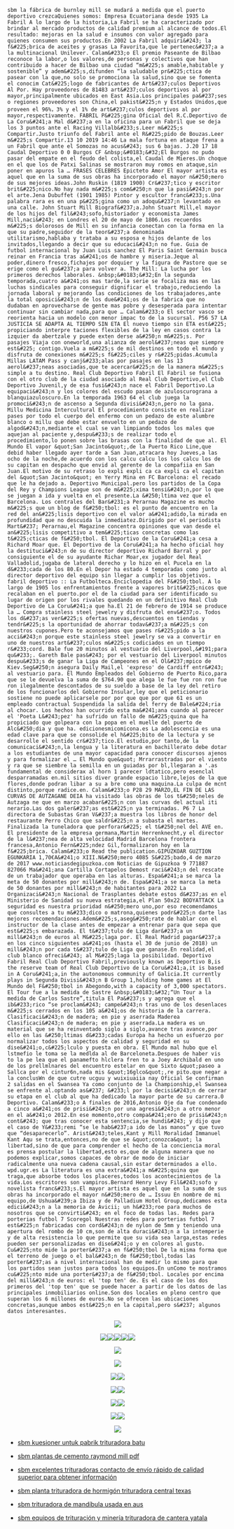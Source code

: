 
```
sbm la fábrica de burnley mill se mudará a medida que el puerto deportivo crezcaQuienes somos: Empresa Ecuatoriana desde 1935 La Fabril A lo largo de la historia,La Fabril se ha caracterizado por brindar al mercado productos de calidad premium al alcance de todos.El resultado: mejoras en la salud e insumos con valor agregado para quienes consumen sus productos.En 2002 La Fabril adquiri&#243; la f&#225;brica de aceites y grasas La Favorita,que le pertenec&#237;a a la multinacional Unilever. Calam&#233;o El premio Paseante de Bilbao reconoce la labor,o los valores,de personas y colectivos que han contribuido a hacer de Bilbao una ciudad “m&#225;s amable,habitable y sostenible” y adem&#225;s,difunden “la saludable pr&#225;ctica de pasear con la que,no solo se promociona la salud,sino que se fomenta el conocim Cat&#225;logo de fabricantes de Art&#237;culos Deportivos Al Por. Hay proveedores de 81483 art&#237;culos deportivos al por mayor,principalmente ubicados en East Asia.Los principales pa&#237;ses o regiones proveedores son China,el pakist&#225;n y Estados Unidos,que proveen el 96%，3% y el 1% de art&#237;culos deportivos al por mayor,respectivamente. FABRIL P&#225;gina Oficial del R.C.Deportivo de La Coru&#241;a Mal d&#237;a en la oficina para un Fabril que se deja los 3 puntos ante el Racing Villalb&#233;s.Leer m&#225;s Compartir.Justo triunfo del Fabril ante el R&#225;pido de Bouzas.Leer m&#225;s Compartir.13 10 2019 14:46 La mala fortuna en ataque frena a un Fabril que ante el Somozas no acus&#243; sus 6 bajas. J.20 17 18 Caudal Deportivo 0 0 Burgos CF &nbsp;&#0183;&#32;El Burgos no pudo pasar del empate en el feudo del colista,el Caudal de Mieres.Un choque en el que los de Patxi Salinas se mostraron muy romos en ataque,sin poner en apuros la … FRASES CELEBRES Epicteto Amor El mayor artista es aquel que en la suma de sus obras ha incorporado el mayor n&#250;mero de sus mejores ideas.John Ruskin (1819 1900) Cr&#237;tico y escritor brit&#225;nico.No hay nada m&#225;s com&#250;n que la pasi&#243;n por el arte.Jena Dubuffet (1901 1985) Pintor y escultor franc&#233;s.Una palabra rara es en una p&#225;gina como un adoqu&#237;n levantado en una calle. John Stuart Mill Biograf&#237;a.John Stuart Mill,el mayor de los hijos del fil&#243;sofo,historiador y economista James Mill,naci&#243; en Londres el 20 de mayo de 1806.Los recuerdos m&#225;s dolorosos de Mill en su infancia conectan con la forma en la que su padre,seguidor de la teor&#237;a denominada utilitarismo,hablaba y trataba a su esposa e hijos delante de los invitados,llegando a decir que su educaci&#243;n no fue. Guia de futbol internacional by Juan Luis sanchez El Paris Saint Germain busca reinar en Francia tras a&#241;os de hambre y miseria.Jeque al poder,dinero fresco,fichajes por doquier y la figura de Pastore que se erige como el gu&#237;a para volver a. The Mill: La lucha por los primeros derechos laborales. &nbsp;&#0183;&#32;En la segunda temporada,cuatro a&#241;os mas tarde,la serie se focaliza mas en las luchas sindicales para conseguir dignificar el trabajo,reduciendo la jornada laboral y mejorando las condiciones de los trabajadores,ante la total oposici&#243;n de los due&#241;os de la fabrica que no dudaban en aprovecharse de gente mas pobre y desesperada para intentar continuar sin cambiar nada,para que … Calam&#233;o El sector vasco se reorienta hacia un modelo con menor impac to de la sucursal. P56 57 LA JUSTICIA SE ADAPTA AL TIEMPO SIN ETA El nuevo tiempo sin ETA est&#225; propiciando interpre taciones flexibles de la ley en casos contra la izquier da abertzale y puede exten derse a&#250;n m&#225;s. Por pasajes Viaja con oneworld,una alianza de aerol&#237;neas que siempre est&#225; contigo.Vuela a m&#225;s de mil destinos en todo el mundo y disfruta de conexiones m&#225;s f&#225;ciles y r&#225;pidas.Acumula Millas LATAM Pass y canj&#233;alas por pasajes en las 13 aerol&#237;neas asociadas,que te acercar&#225;n de la manera m&#225;s simple a tu destino. Real Club Deportivo Fabril El Fabril se fusiona con el otro club de la ciudad asociado al Real Club Deportivo,el Club Deportivo Juvenil,y de esa fusi&#243;n nace el Fabril Deportivo.La equipaci&#243;n y los colores del escudo pasan de azuloscurograna a blanquiazuloscuro.En la temporada 1963 64 el club juega la promoci&#243;n de ascenso a Segunda divisi&#243;n,pero no la gana. Millu Medicina Intercultural El procedimiento consiste en realizar pases por todo el cuerpo del enfermo con un pedazo de este alumbre blanco o millu que debe estar envuelto en un pedazo de algod&#243;n,mediante el cual se van limpiando todos los males que aquejan al paciente y,despu&#233;s de realizar todo el procedimiento,lo ponen sobre las brasas con la finalidad de que al. El Mundo El vapor &quot;San Jacinto&quot;,de la Puerto Rico Line,que debid haber llegado ayer tarde a San Juan,atracara hoy Jueves,a las ocho de la noche,de acuerdo con los calcu calcu los los calcu los de su capitan en despacho que envid al gerente de la compafiia en San Juan.El motivo de su retraso lo expli expli ca ca expli ca el capitan del &quot;San Jacinto&quot; en Yerry Mina en FC Barcelona: el recado que le ha dejado a. Deportivo Municipal.pero los partidos de la Copa del Rey y Champions League son de m&#225;xima tensi&#243;n,por lo que se juegan a ida y vuelta en el presente.La &#250;ltima vez que el Barcelona. Los centrales del Bar&#231;a Perarnau Magazine es mucho m&#225;s que un blog de f&#250;tbol: es el punto de encuentro en la red del an&#225;lisis deportivo con el valor a&#241;adido,la mirada en profundidad que no descuida la inmediatez.Dirigido por el periodista Mart&#237; Perarnau,el Magazine concentra opiniones que van desde el an&#225;lisis competitivo a tem&#225;ticas concretas como las t&#225;cticas de f&#250;tbol. El Deportivo de la Coru&#241;a cesa a Richard Moar que. El Deportivo de la Coru&#241;a ha hecho oficial hoy la destituci&#243;n de su director deportivo Richard Barral y por consiguiente el de su ayudante Richar Moar,ex jugador del Real Valladolid,jugaba de lateral derecho y lo hizo en el Pucela en la d&#233;cada de los 80.En el Depor ha estado 4 temporadas como junto al director deportivo del equipo sin llegar a cumplir los objetivos. fabril deportivo :: La Futbolteca.Enciclopedia del F&#250;tbol. A lo largo de 1905 los enfrentamientos frente a vapores brit&#225;nicos que recalaban en el puerto.por el de la ciudad para ser identificado su lugar de origen por los rivales quedando en un definitivo Real Club Deportivo de La Coru&#241;a que ha.El 21 de febrero de 1914 se produce la … Compra stainless steel jewelry y disfruta del env&#237;o. Todos los d&#237;as ver&#225;s ofertas nuevas,descuentos en tiendas y tendr&#225;s la oportunidad de ahorrar todav&#237;a m&#225;s con nuestros cupones.Pero te aconsejamos que pases r&#225;pido a la acci&#243;n porque este stainless steel jewelry se va a convertir en uno de nuestros art&#237;culos m&#225;s codiciados en un tiempo r&#233;cord. Bale fue 20 minutos al vestuario del Liverpool,&#191;para qu&#233;. Gareth Bale pas&#243; por el vestuario del Liverpool minutos despu&#233;s de ganar la Liga de Campeones en el Ol&#237;mpico de Kiev.Seg&#250;n asegura Daily Mail,el 'expreso' de Cardiff entr&#243; al vestuario para. El Mundo Empleados del Gobierno de Puerto Rico,para que se le devuelva la suma de $764.90 que alega le fue fue ron ron fue ron ilegalmente descontados de su sueldo a base de la ley del retiro de los funcionarlos del Gobierno Insular,ley que el peticionario sostiene no puede aplicarsele por por que que por que 61 es un empleado contractual Suspendida la salida del ferry de Bale&#224;ria al chocar. Los hechos han ocurrido esta ma&#241;ana cuando al parecer el 'Poeta L&#243;pez' ha sufrido un fallo de m&#225;quina que ha propiciado que golpeara con la popa en el muelle del puerto de Alc&#250;dia y que ha. edicionesmicomicona.es La adolescencia es una edad clave para que se consolide el h&#225;bito de la lectura y se desarrolle el sentido cr&#237;tico.El estudio,por tanto,de la comunicaci&#243;n,la lengua y la literatura en bachillerato debe dotar a los estudiantes de una mayor capacidad para conocer discursos ajenos y para formalizar el … El Mundo que&quot; Mrrarrastradas por el viento y ra que se siembre la semilla en un guiadas por bl,llegaran a '.as fundamental de considerax al horn 1 parecer ldtatico,pero esenclal desparramadas en.mil sitios diver grande espacio libre,lejos de la que flores,donde podran libar a su a bre como una maquina.La culpa de mcnt distinto,porque radice.en. Calam&#233;o P28 29 MARZO,EL FIN DE LAS CURVAS DE AUTZAGANE DEIA ha visitado las obras de los t&#250;neles de Autzaga ne que en marzo acabar&#225;n con las curvas del actual iti nerario.Las dos galer&#237;as est&#225;n ya terminadas. P6 7 La directora de Subastas Gran V&#237;a muestra los libros de honor del restaurante Perro Chico que saldr&#225;n a subasta el martes. Finalizada la tuneladora que perforar&#225; el t&#250;nel del AVE en. El presidente de la empresa germana,Martin Herrenknecht,y el director de la l&#237;nea de alta velocidad Madrid Barcelona frontera francesa,Antonio Fern&#225;ndez Gil,formalizaron hoy en la f&#225;brica. Calam&#233;o Read the publication.GIPUZKOAR GUZTION EGUNKARIA 1,70€A&#241;o XIII.N&#250;mero 4085 S&#225;bado,4 de marzo de 2017 www.noticiasdegipuzkoa.com Noticias de Gipuzkoa 9 771887 827066 Ma&#241;ana Cartilla Cortapelos Demost raci&#243;n del rescate de un trabajador que operaba en las alturas. Espa&#241;a se marca la meta de 50 donantes por mill&#243;n de. Espa&#241;a se marca la meta de 50 donantes por mill&#243;n de habitantes para 2022 La Organizaci&#243;n Nacional de Trasplantes debate estos d&#237;as en el Ministerio de Sanidad su nueva estrategia,el Plan 50x22 BODYATTACK La seguridad es nuestra prioridad n&#250;mero uno,por eso recomendamos que consultes a tu m&#233;dico o matrona,quienes podr&#225;n darte las mejores recomendaciones.Adem&#225;s,aseg&#250;rate de hablar con el instructor de la clase antes de empezar a entrenar para que sepa que est&#225;s embarazada. El t&#237;tulo de Liga dar&#237;a un mill&#243;n de euros al M&#225;laga por. El Real Madrid pagar&#237;a en los cinco siguientes a&#241;os (hasta el 30 de junio de 2018) un mill&#243;n por cada t&#237;tulo de Liga que ganase.En realidad,el club blanco ofreci&#243; al M&#225;laga la posibilidad. Deportivo Fabril Real Club Deportivo Fabril,previously known as Deportivo B,is the reserve team of Real Club Deportivo de La Coru&#241;a,it is based in A Coru&#241;a,in the autonomous community of Galicia.It currently plays in Segunda Divisi&#243;n B Group 1,holding home games at El Mundo del F&#250;tbol in Abegondo,with a capacity of 3,000 spectators. El Tour fue a la medida de Sastre &nbsp;&#0183;&#32;“Un Tour a la medida de Carlos Sastre”,titula El Pa&#237;s y agrega que el ib&#233;rico “se proclam&#243; campe&#243;n tras uno de los desenlaces m&#225;s cerrados en los 105 a&#241;os de historia de la carrera. Clasificaci&#243;n de madera; en pie y aserrada Maderea Clasificaci&#243;n de madera; en pie y aserrada.La madera es un material que se ha reinventado siglo a siglo,avance tras avance,por ello en las &#250;ltimas d&#233;cadas Europa ha hecho un esfuerzo por normalizar todos los aspectos de calidad y seguridad en su dise&#241;o,c&#225;lculo y puesta en obra. El Mundo mal hubo que el lstmefio le toma se la medlda al de Barceloneta.Despues de haber vis to la pe lea que el panamefto hlclera fren to a Joey Archibald en uno de los prellmlnares del encuentro estelar en que Sixto &quot;paseo a Sallca por el cintur6n,nada mis &quot;16glco&quot;,re pito.que negar a la conclusWn de que cutre ucguu y wuixiuaiia nay Oficial Se confirman 2 salidas en el Swansea Ya como conjunto de la Championship,el Swansea se enfrente al.optando as&#237; &#233;l por la decisi&#243;n de cerrar su etapa en el club al que ha dedicado la mayor parte de su carrera.0 Deportivo. Calam&#233;o A finales de 2016,Antonio Oje da fue condenado a cinco a&#241;os de prisi&#243;n por una agresi&#243;n a otro menor en el a&#241;o 2012.En ese momento,otro compa&#241;ero de prisi&#243;n cont&#243; que tras conocer esta sentencia,se hundi&#243; y dijo que el caso de Y&#233;remi “se le hab&#237;a ido de las manos” y que tuvo que “desaparecerlo”. Arist&#243;teles,Kant y Mill Moralidad Immanuel Kant Aqu se trata,entonces,no de que se &quot;conozca&quot; la libertad,sino de que para comprender el hecho de la conciencia moral es prensa postular la libertad,esto es,que de alguna manera que no podemos explicar,somos capaces de obrar de modo de iniciar radicalmente una nueva cadena causal,sin estar determinados a ello. wpd.ugr.es La literatura es una extra&#241;a m&#225;quina que traga,que absorbe todos los placeres,todos los acontecimientos de la vida.Los escritores son vampiros.Bernard Henry Levy Fil&#243;sofo y novelista franc&#233;s.El mayor artista es aquel que en la suma de sus obras ha incorporado el mayor n&#250;mero de … Issuu En nombre de mi equipo,de Ushua&#239;a Ibiza y de Palladium Hotel Group,dedicamos esta edici&#243;n a la memoria de Avicii; un h&#233;roe para muchos de nosotros que se convirti&#243; en el foco de todas las. Redes para porterias futbol 7 Scoregol Nuestras redes para porterias futbol 7 est&#225;n fabricadas con cord&#243;n de nylon de 5mm y teniendo una apertura del rombo de 10 cm,son de alta duraci&#243;n a la intemperie y de alta resistencia lo que permite que su vida sea larga,estas redes pueden ser personalizadas en dise&#241;o y en colores al gusto. Cu&#225;nto mide la porter&#237;a en f&#250;tbol De la misma forma que el terreno de juego o el bal&#243;n de f&#250;tbol,todas las porter&#237;as a nivel internacional han de medir lo mismo para que los partidos sean justos para todos los equipos.En unComo te mostramos cu&#225;nto mide una porter&#237;a de f&#250;tbol. Locales por encima del mill&#243;n de euros: el 'top ten' de. Es el caso de los dos primeros del 'top ten' que se puede hacer a partir de los datos de las principales inmobiliarios online.Son dos locales en pleno centro que superan los 6 millones de euros.No se ofrecen las ubicaciones concretas,aunque ambos est&#225;n en la capital,pero s&#237; algunos datos interesantes. 
```

<div align="center">

<a href="https://es-crusher.shibang-china.com/github&k=sbm+la+f%C3%A1brica+de+burnley+mill+se+mudar%C3%A1+a+medida+que+el+puerto+deportivo+crezca"><img src="https://static.shibang-china.com/es/crusher/logo.jpg"></a>

<a href="https://es-crusher.shibang-china.com/github&k=sbm+la+f%C3%A1brica+de+burnley+mill+se+mudar%C3%A1+a+medida+que+el+puerto+deportivo+crezca"><img src="https://static.shibang-china.com/es/crusher/index.jpg"></a><a href="https://es-crusher.shibang-china.com/material.htmlgithub&k=sbm+la+f%C3%A1brica+de+burnley+mill+se+mudar%C3%A1+a+medida+que+el+puerto+deportivo+crezca"><img src="https://static.shibang-china.com/es/crusher/material.jpg"></a><a href="https://es-crusher.shibang-china.com/application.htmlgithub&k=sbm+la+f%C3%A1brica+de+burnley+mill+se+mudar%C3%A1+a+medida+que+el+puerto+deportivo+crezca"><img src="https://static.shibang-china.com/es/crusher/application.jpg"></a><a href="https://es-crusher.shibang-china.com/aboutus.htmlgithub&k=sbm+la+f%C3%A1brica+de+burnley+mill+se+mudar%C3%A1+a+medida+que+el+puerto+deportivo+crezca"><img src="https://static.shibang-china.com/es/crusher/aboutus.jpg"></a><a href="https://es-crusher.shibang-china.com/contact.htmlgithub&k=sbm+la+f%C3%A1brica+de+burnley+mill+se+mudar%C3%A1+a+medida+que+el+puerto+deportivo+crezca"><img src="https://static.shibang-china.com/es/crusher/contact.jpg"></a>

<a href="https://es-crusher.shibang-china.com/github&k=sbm+la+f%C3%A1brica+de+burnley+mill+se+mudar%C3%A1+a+medida+que+el+puerto+deportivo+crezca"><img src="https://static.shibang-china.com/es/crusher/banner.jpg"></a>

<a href="https://swt.shibang-china.com/github&k=sbm+la+f%C3%A1brica+de+burnley+mill+se+mudar%C3%A1+a+medida+que+el+puerto+deportivo+crezca"><img src="https://static.shibang-china.com/es/crusher/text.jpg"></a>

<a href="https://swt.shibang-china.com/github&k=sbm+la+f%C3%A1brica+de+burnley+mill+se+mudar%C3%A1+a+medida+que+el+puerto+deportivo+crezca"><img src="https://static.shibang-china.com/es/crusher/chat.jpg"></a><a href="https://es-crusher.shibang-china.com/contact.htmlgithub&k=sbm+la+f%C3%A1brica+de+burnley+mill+se+mudar%C3%A1+a+medida+que+el+puerto+deportivo+crezca"><img src="https://static.shibang-china.com/es/crusher/message.jpg"></a>

<a href="https://es-crusher.shibang-china.com/products/pe.htmlgithub&k=sbm+la+f%C3%A1brica+de+burnley+mill+se+mudar%C3%A1+a+medida+que+el+puerto+deportivo+crezca"><img src="https://static.shibang-china.com/es/crusher/pe.jpg"></a><a href="https://es-crusher.shibang-china.com/products/pf.htmlgithub&k=sbm+la+f%C3%A1brica+de+burnley+mill+se+mudar%C3%A1+a+medida+que+el+puerto+deportivo+crezca"><img src="https://static.shibang-china.com/es/crusher/pf.jpg"></a>

<a href="https://es-crusher.shibang-china.com/products/hpt.htmlgithub&k=sbm+la+f%C3%A1brica+de+burnley+mill+se+mudar%C3%A1+a+medida+que+el+puerto+deportivo+crezca"><img src="https://static.shibang-china.com/es/crusher/hpt.jpg"></a><a href="https://es-crusher.shibang-china.com/products/vsi.htmlgithub&k=sbm+la+f%C3%A1brica+de+burnley+mill+se+mudar%C3%A1+a+medida+que+el+puerto+deportivo+crezca"><img src="https://static.shibang-china.com/es/crusher/vsi.jpg"></a>

<a href="https://es-crusher.shibang-china.com/products/klv.htmlgithub&k=sbm+la+f%C3%A1brica+de+burnley+mill+se+mudar%C3%A1+a+medida+que+el+puerto+deportivo+crezca"><img src="https://static.shibang-china.com/es/crusher/klv.jpg"></a><a href="https://es-crusher.shibang-china.com/products/portable.htmlgithub&k=sbm+la+f%C3%A1brica+de+burnley+mill+se+mudar%C3%A1+a+medida+que+el+puerto+deportivo+crezca"><img src="https://static.shibang-china.com/es/crusher/portable.jpg"></a>

<a href="https://swt.shibang-china.com/github&k=sbm+la+f%C3%A1brica+de+burnley+mill+se+mudar%C3%A1+a+medida+que+el+puerto+deportivo+crezca"><img src="https://static.shibang-china.com/es/crusher/case.jpg"></a>

</div>


* [sbm kuesioner untuk pabrik trituradora batu](sbm%20kuesioner%20untuk%20pabrik%20trituradora%20batu.md)

* [sbm plantas de cemento raymond mill pdf](sbm%20plantas%20de%20cemento%20raymond%20mill%20pdf.md)

* [sbm excelentes trituradoras contacto de envío rápido de calidad superior para obtener información](sbm%20excelentes%20trituradoras%20contacto%20de%20env%C3%ADo%20r%C3%A1pido%20de%20calidad%20superior%20para%20obtener%20informaci%C3%B3n.md)

* [sbm planta trituradora de hormigón trituradora central texas](sbm%20planta%20trituradora%20de%20hormig%C3%B3n%20trituradora%20central%20texas.md)

* [sbm trituradora de mandíbula usada en aus](sbm%20trituradora%20de%20mand%C3%ADbula%20usada%20en%20aus.md)

* [sbm equipos de trituración y minería trituradora de cantera yatala](sbm%20equipos%20de%20trituraci%C3%B3n%20y%20miner%C3%ADa%20trituradora%20de%20cantera%20yatala.md)